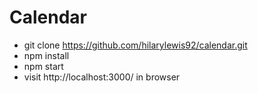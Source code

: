 # Calendar

* git clone https://github.com/hilarylewis92/calendar.git
* npm install
* npm start
* visit http://localhost:3000/ in browser
